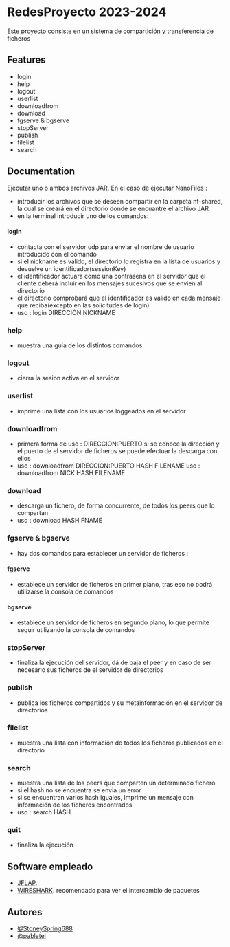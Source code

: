 # RedesProyecto 2023-2024



Este proyecto consiste en un sistema de compartición y transferencia de
ficheros

## Features

- login
- help
- logout
- userlist
- downloadfrom
- download
- fgserve & bgserve
- stopServer
- publish
- filelist
- search

## Documentation

Ejecutar uno o ambos archivos JAR. En el caso de ejecutar NanoFiles : 
- introducir los archivos que se deseen compartir en la carpeta nf-shared, la cual se creará en el directorio donde se encuantre el archivo JAR
- en la terminal introducir uno de los comandos:
#### login
- contacta con el servidor udp para enviar el nombre de usuario introducido con el comando 
- si el nickname es valido, el directorio lo registra en la lista de usuarios y devuelve un identificador(sessionKey)
- el identificador actuará como una contraseña en el servidor que el cliente deberá incluir en los mensajes sucesivos que se envien al directorio
- el directorio comprobará que el identificador es valido en cada mensaje que reciba(excepto en las solicitudes de login)
- uso : login DIRECCIÓN NICKNAME

### help
- muestra una guia de los distintos comandos

### logout
- cierra la sesion activa en el servidor

### userlist
- imprime una lista con los usuarios loggeados en el servidor

### downloadfrom
- primera forma de uso : DIRECCION:PUERTO
  si se conoce la dirección y el puerto de el servidor de ficheros se puede efectuar la descarga con ellos
- uso : downloadfrom DIRECCION:PUERTO HASH FILENAME
  uso : downloadfrom NICK HASH FILENAME

### download
- descarga un fichero, de forma concurrente, de todos los peers que lo compartan 
- uso : download HASH FNAME

### fgserve & bgserve
- hay dos comandos para establecer un servidor de ficheros :
#### fgserve
- establece un servidor de ficheros en primer plano, tras eso no podrá utilizarse la consola de comandos
#### bgserve
- establece un servidor de ficheros en segundo plano, lo que permite seguir utilizando la consola de comandos

### stopServer
- finaliza la ejecución del servidor, dá de baja el peer y en caso de ser necesario sus ficheros de el servidor de directorios 

### publish
- publica los ficheros compartidos y su metainformación en  el servidor de directorios

### filelist
- muestra una lista con información de todos los ficheros publicados en el directorio

### search
- muestra una lista de los peers que comparten un determinado fichero
- si el hash no se encuentra se envia un error
- si se encuentran varios hash iguales, imprime un mensaje con información de los ficheros encontrados
- uso : search HASH

### quit

- finaliza la ejecución

## Software empleado

- [JFLAP](https://www.jflap.org).
- [WIRESHARK](https://www.wireshark.org/download.html). recomendado para ver el intercambio de paquetes

## Autores

- [@StoneySpring688](https://github.com/StoneySpring688)
- [@pabletel](https://github.com/pabletel)
